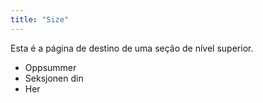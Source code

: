 ```yaml
---
title: "Size"
---
```


Esta é a página de destino de uma seção de nível superior.

* Oppsummer
* Seksjonen din
* Her
